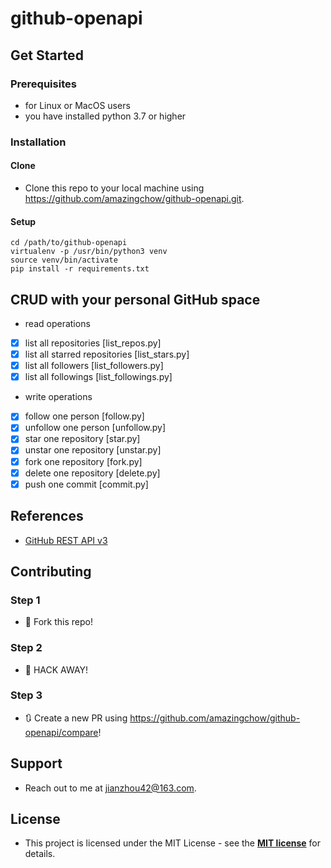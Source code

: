 # github-openapi

## Get Started

### Prerequisites

* for Linux or MacOS users
* you have installed python 3.7 or higher

### Installation

#### Clone

* Clone this repo to your local machine using https://github.com/amazingchow/github-openapi.git.

#### Setup

```shell
cd /path/to/github-openapi
virtualenv -p /usr/bin/python3 venv
source venv/bin/activate
pip install -r requirements.txt
```

## CRUD with your personal GitHub space

* read operations

- [x] list all repositories [list_repos.py]
- [x] list all starred repositories [list_stars.py]
- [x] list all followers [list_followers.py]
- [x] list all followings [list_followings.py]

* write operations

- [x] follow one person [follow.py]
- [x] unfollow one person [unfollow.py]
- [x] star one repository [star.py]
- [x] unstar one repository [unstar.py]
- [x] fork one repository [fork.py]
- [x] delete one repository [delete.py]
- [x] push one commit  [commit.py]

## References

* [GitHub REST API v3](https://developer.github.com/v3/)

## Contributing

### Step 1

* 🍴 Fork this repo!

### Step 2

* 🔨 HACK AWAY!

### Step 3

* 🔃 Create a new PR using https://github.com/amazingchow/github-openapi/compare!

## Support

* Reach out to me at <jianzhou42@163.com>.

## License

* This project is licensed under the MIT License - see the **[MIT license](http://opensource.org/licenses/mit-license.php)** for details.
